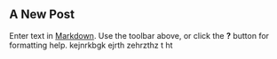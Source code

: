 ## A New Post

Enter text in [Markdown](http://daringfireball.net/projects/markdown/). Use the toolbar above, or click the **?** button for formatting help.
kejnrkbgk ejrth zehrzthz t ht 